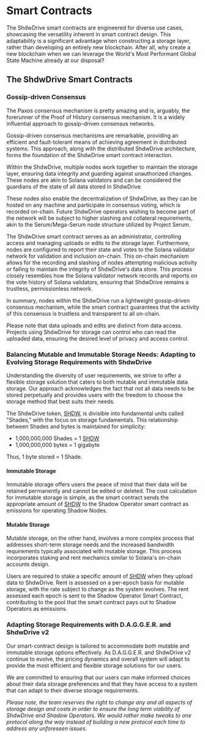 # Smart Contracts

The ShdwDrive smart contracts are engineered for diverse use cases, showcasing the versatility inherent in smart contract design. This adaptability is a significant advantage when constructing a storage layer, rather than developing an entirely new blockchain. After all, why create a new blockchain when we can leverage the World's Most Performant Global State Machine already at our disposal?

## The ShdwDrive Smart Contracts

### Gossip-driven Consensus

The Paxos consensus mechanism is pretty amazing and is, arguably, the forerunner of the Proof of History consensus mechanism. It is a widely influential approach to gossip-driven consensus networks.

Gossip-driven consensus mechanisms are remarkable, providing an efficient and fault-tolerant means of achieving agreement in distributed systems. This approach, along with the distributed ShdwDrive architecture, forms the foundation of the ShdwDrive smart contract interaction.

Within the ShdwDrive, multiple nodes work together to maintain the storage layer, ensuring data integrity and guarding against unauthorized changes. These nodes are akin to Solana validators and can be considered the guardians of the state of all data stored in ShdwDrive.

These nodes also enable the decentralization of ShdwDrive, as they can be hosted on any machine and participate in consensus voting, which is recorded on-chain. Future ShdwDrive operators wishing to become part of the network will be subject to higher slashing and collateral requirements, akin to the Serum/Mega-Serum node structure utilized by Project Serum.

The ShdwDrive smart contract serves as an administrator, controlling access and managing uploads or edits to the storage layer. Furthermore, nodes are configured to report their state and votes to the Solana validator network for validation and inclusion on-chain. This on-chain mechanism allows for the recording and slashing of nodes attempting malicious activity or failing to maintain the integrity of ShdwDrive's data store. This process closely resembles how the Solana validator network records and reports on the vote history of Solana validators, ensuring that ShdwDrive remains a trustless, permissionless network.

In summary, nodes within the ShdwDrive run a lightweight gossip-driven consensus mechanism, while the smart contract guarantees that the activity of this consensus is trustless and transparent to all on-chain.

Please note that data uploads and edits are distinct from data access. Projects using ShdwDrive for storage can control who can read the uploaded data, ensuring the desired level of privacy and access control.

### Balancing Mutable and Immutable Storage Needs: Adapting to Evolving Storage Requirements with ShdwDrive

Understanding the diversity of user requirements, we strive to offer a flexible storage solution that caters to both mutable and immutable data storage. Our approach acknowledges the fact that not all data needs to be stored perpetually and provides users with the freedom to choose the storage method that best suits their needs.

The ShdwDrive token, [SHDW](https://docs.shadow.cloud/reference/shdw-token), is divisible into fundamental units called "Shades," with the focus on storage fundamentals. This relationship between Shades and bytes is maintained for simplicity:

* 1,000,000,000 Shades = 1 [SHDW](https://docs.shadow.cloud/reference/shdw-token)
* 1,000,000,000 bytes = 1 gigabyte

Thus, 1 byte stored = 1 Shade.

#### **Immutable Storage**

Immutable storage offers users the peace of mind that their data will be retained permanently and cannot be edited or deleted. The cost calculation for immutable storage is simple, as the smart contract sends the appropriate amount of [SHDW](https://docs.shadow.cloud/reference/shdw-token) to the Shadow Operator smart contract as emissions for operating Shadow Nodes.

#### **Mutable Storage**

Mutable storage, on the other hand, involves a more complex process that addresses short-term storage needs and the increased bandwidth requirements typically associated with mutable storage. This process incorporates staking and rent mechanics similar to Solana's on-chain accounts design.

Users are required to stake a specific amount of [SHDW](https://docs.shadow.cloud/reference/shdw-token) when they upload data to ShdwDrive. Rent is assessed on a per-epoch basis for mutable storage, with the rate subject to change as the system evolves. The rent assessed each epoch is sent to the Shadow Operator Smart Contract, contributing to the pool that the smart contract pays out to Shadow Operators as emissions.

### **Adapting Storage Requirements with D.A.G.G.E.R. and ShdwDrive v2**

Our smart-contract design is tailored to accommodate both mutable and immutable storage options effectively. As D.A.G.G.E.R. and ShdwDrive v2 continue to evolve, the pricing dynamics and overall system will adapt to provide the most efficient and flexible storage solutions for our users.

We are committed to ensuring that our users can make informed choices about their data storage preferences and that they have access to a system that can adapt to their diverse storage requirements.

_Please note, the team reserves the right to change any and all aspects of storage design and costs in order to ensure the long term viability of ShdwDrive and Shadow Operators. We would rather make tweaks to one protocol along the way instead of building a new protocol each time to address any unforeseen issues._
